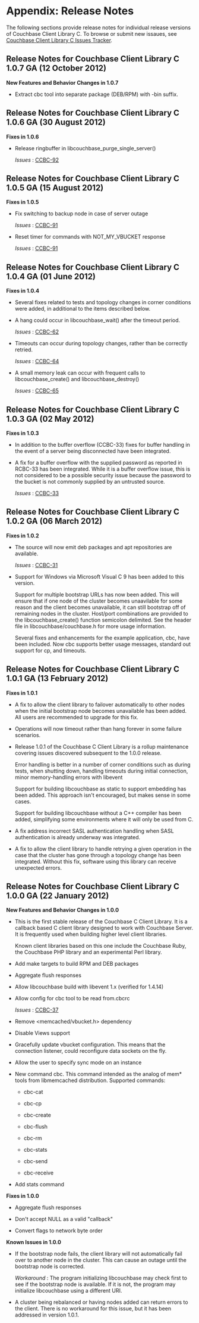 # Appendix: Release Notes

The following sections provide release notes for individual release versions of
Couchbase Client Library C. To browse or submit new issaues, see [Couchbase
Client Library C Issues Tracker](http://www.couchbase.com/issues/browse/CCBC).

<a id="couchbase-sdk-c-rn_1-0-7"></a>

## Release Notes for Couchbase Client Library C 1.0.7 GA (12 October 2012)

**New Features and Behavior Changes in 1.0.7**

 * Extract cbc tool into separate package (DEB/RPM) with -bin suffix.

<a id="couchbase-sdk-c-rn_1-0-6"></a>

## Release Notes for Couchbase Client Library C 1.0.6 GA (30 August 2012)

**Fixes in 1.0.6**

 * Release ringbuffer in libcouchbase\_purge\_single\_server()

   *Issues* : [CCBC-92](http://www.couchbase.com/issues/browse/CCBC-92)

<a id="couchbase-sdk-c-rn_1-0-5"></a>

## Release Notes for Couchbase Client Library C 1.0.5 GA (15 August 2012)

**Fixes in 1.0.5**

 * Fix switching to backup node in case of server outage

   *Issues* : [CCBC-91](http://www.couchbase.com/issues/browse/CCBC-91)

 * Reset timer for commands with NOT\_MY\_VBUCKET response

   *Issues* : [CCBC-91](http://www.couchbase.com/issues/browse/CCBC-91)

<a id="couchbase-sdk-c-rn_1-0-4"></a>

## Release Notes for Couchbase Client Library C 1.0.4 GA (01 June 2012)

**Fixes in 1.0.4**

 * Several fixes related to tests and topology changes in corner conditions were
   added, in additional to the items described below.

 * A hang could occur in libcouchbase\_wait() after the timeout period.

   *Issues* : [CCBC-62](http://www.couchbase.com/issues/browse/CCBC-62)

 * Timeouts can occur during topology changes, rather than be correctly retried.

   *Issues* : [CCBC-64](http://www.couchbase.com/issues/browse/CCBC-64)

 * A small memory leak can occur with frequent calls to libcouchbase\_create() and
   libcouchbase\_destroy()

   *Issues* : [CCBC-65](http://www.couchbase.com/issues/browse/CCBC-65)

<a id="couchbase-sdk-c-rn_1-0-3"></a>

## Release Notes for Couchbase Client Library C 1.0.3 GA (02 May 2012)

**Fixes in 1.0.3**

 * In addition to the buffer overflow (CCBC-33) fixes for buffer handling in the
   event of a server being disconnected have been integrated.

 * A fix for a buffer overflow with the supplied password as reported in RCBC-33
   has been integrated. While it is a buffer overflow issue, this is not considered
   to be a possible security issue because the password to the bucket is not
   commonly supplied by an untrusted source.

   *Issues* : [CCBC-33](http://www.couchbase.com/issues/browse/CCBC-33)

<a id="couchbase-sdk-c-rn_1-0-2"></a>

## Release Notes for Couchbase Client Library C 1.0.2 GA (06 March 2012)

**Fixes in 1.0.2**

 * The source will now emit deb packages and apt repositories are available.

   *Issues* : [CCBC-31](http://www.couchbase.com/issues/browse/CCBC-31)

 * Support for Windows via Microsoft Visual C 9 has been added to this version.

   Support for multiple bootstrap URLs has now been added. This will ensure that if
   one node of the cluster becomes unaavilable for some reason and the client
   becomes unavailable, it can still bootstrap off of remaining nodes in the
   cluster. Host/port combinations are provided to the libcouchbase\_create()
   function semicolon delimited. See the header file in libcouchbase/couchbase.h
   for more usage information.

   Several fixes and enhancements for the example application, cbc, have been
   included. Now cbc supports better usage messages, standard out support for cp,
   and timeouts.

<a id="couchbase-sdk-c-rn_1-0-1"></a>

## Release Notes for Couchbase Client Library C 1.0.1 GA (13 February 2012)

**Fixes in 1.0.1**

 * A fix to allow the client library to failover automatically to other nodes when
   the initial bootstrap node becomes unavailable has been added. All users are
   recommended to upgrade for this fix.

 * Operations will now timeout rather than hang forever in some failure scenarios.

 * Release 1.0.1 of the Couchbase C Client Library is a rollup maintenance covering
   issues discovered subsequent to the 1.0.0 release.

   Error handling is better in a number of corner conditions such as during tests,
   when shutting down, handling timeouts during initial connection, minor
   memory-handling errors with libevent

   Support for building libcouchbase as static to support embedding has been added.
   This approach isn't encouraged, but makes sense in some cases.

   Support for building libcouchbase without a C++ compiler has been added,
   simplifying some environments where it will only be used from C.

 * A fix address incorrect SASL authentication handling when SASL authentication is
   already underway was integrated.

 * A fix to allow the client library to handle retrying a given operation in the
   case that the cluster has gone through a topology change has been integrated.
   Without this fix, software using this library can receive unexpected errors.

<a id="couchbase-sdk-c-rn_1-0-0"></a>

## Release Notes for Couchbase Client Library C 1.0.0 GA (22 January 2012)

**New Features and Behavior Changes in 1.0.0**

 * This is the first stable release of the Couchbase C Client Library. It is a
   callback based C client library designed to work with Couchbase Server. It is
   frequently used when building higher level client libraries.

   Known client libraries based on this one include the Couchbase Ruby, the
   Couchbase PHP library and an experimental Perl library.

 * Add make targets to build RPM and DEB packages

 * Aggregate flush responses

 * Allow libcouchbase build with libevent 1.x (verified for 1.4.14)

 * Allow config for cbc tool to be read from.cbcrc

   *Issues* : [CCBC-37](http://www.couchbase.com/issues/browse/CCBC-37)

 * Remove <memcached/vbucket.h> dependency

 * Disable Views support

 * Gracefully update vbucket configuration. This means that the connection
   listener, could reconfigure data sockets on the fly.

 * Allow the user to specify sync mode on an instance

 * New command cbc. This command intended as the analog of mem\* tools from
   libmemcached distribution. Supported commands:

    * cbc-cat

    * cbc-cp

    * cbc-create

    * cbc-flush

    * cbc-rm

    * cbc-stats

    * cbc-send

    * cbc-receive

 * Add stats command

**Fixes in 1.0.0**

 * Aggregate flush responses

 * Don't accept NULL as a valid "callback"

 * Convert flags to network byte order

**Known Issues in 1.0.0**

 * If the bootstrap node fails, the client library will not automatically fail over
   to another node in the cluster. This can cause an outage until the bootstrap
   node is corrected.

   *Workaround* : The program initializing libcouchbase may check first to see if
   the bootstrap node is available. If it is not, the program may initialize
   libcouchbase using a different URI.

 * A cluster being rebalanced or having nodes added can return errors to the
   client. There is no workaround for this issue, but it has been addressed in
   version 1.0.1.

<a id="licenses"></a>
